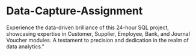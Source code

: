 # Data-Capture-Assignment
Experience the data-driven brilliance of this 24-hour SQL project, showcasing expertise in Customer, Supplier, Employee, Bank, and Journal Voucher modules. A testament to precision and dedication in the realm of data analytics."
